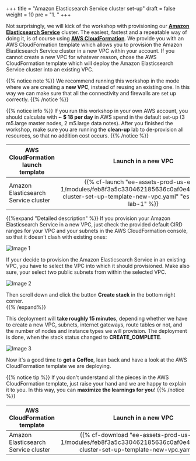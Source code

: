 +++
title = "Amazon Elasticsearch Service cluster set-up"
draft = false
weight = 10
pre = "1. "
+++

Not surprisingly, we will kick of the workshop with provisioning our **[Amazon Elasticsearch Service](https://aws.amazon.com/elasticsearch-service/)** cluster. The easiest, fastest and a repeatable way of doing it, is of course using **[AWS CloudFormation](https://aws.amazon.com/cloudformation/)**. We provide you with an AWS CloudFormation template which allows you to provision the Amazon Elasticsearch Service cluster in a new VPC within your account. If you cannot create a new VPC for whatever reason, chose the AWS CloudFormation template which will deploy the Amazon Elasticsearch Service cluster into an existing VPC.

{{% notice note %}}
We recommend running this workshop in the mode where we are creating a **new VPC**, instead of reusing an existing one. In this way we can make sure that all the connectivity and firewalls are set up correctly.
{{% /notice %}}

{{% notice info %}}
If you run this workshop in your own AWS account, you should calculate with **~ $ 18 per day** in AWS spend in the default set-up (3 m5.large master nodes, 2 m5.large data notes). After you finished the workshop, make sure you are running the **clean-up** lab to de-provision all resources, so that no addition cost occurs.
{{% /notice %}}

| AWS CloudFormation launch template | Launch in a new VPC | Launch in an existing VPC |
| ------ |:------:|:--------:|
| Amazon Elasticsearch Service cluster | {{% cf-launch "ee-assets-prod-us-east-1/modules/feb8f3a5c330462185636c0af0e4a536/v1/es-cluster-set-up-template-new-vpc.yaml" "es-workshop-lab-1" %}} | {{% cf-launch "ee-assets-prod-us-east-1/modules/feb8f3a5c330462185636c0af0e4a536/v1/es-cluster-set-up-template-existing-vpc.yaml" "es-workshop-lab-1" %}} |  

{{%expand "Detailed description" %}}
If you provision your Amazon Elasticsearch Service in a new VPC, just check the provided default CIRD ranges for your VPC and your subnets in the AWS CloudFormation console, so that it doesn't clash with existing ones:  

![Image 1](/images/1-es-cluster-set-up/index-1.png)

If your decide to provision the Amazon Elasticsearch Service in an existing VPC, you have to select the VPC into which it should provisioned. Make also sure, your select two public subnets from within the selected VPC.

![Image 2](/images/1-es-cluster-set-up/index-2.png)

Then scroll down and click the button **Create stack** in the bottom right corner.    
{{% /expand%}}

This deployment will **take roughly 15 minutes**, depending whether we have to create a new VPC, subnets, internet gateways, route tables or not, and the number of nodes and instance types we will provision. The deployment is done, when the stack status changed to **CREATE_COMPLETE**.

![Image 3](/images/1-es-cluster-set-up/index-3.png)

Now it's a good time to **get a Coffee**, lean back and have a look at the AWS CloudFormation template we are deploying.  

{{% notice tip %}}
If you don't understand all the pieces in the AWS CloudFormation template, just raise your hand and we are happy to explain it to you. In this way, you can **maximize the learnings for you**!
{{% /notice %}}

| AWS CloudFormation template | Launch in a new VPC | Launch in an existing VPC |
| ------ |:------:|:--------:|
| Amazon Elasticsearch Service cluster | {{% cf-download "ee-assets-prod-us-east-1/modules/feb8f3a5c330462185636c0af0e4a536/v1/es-cluster-set-up-template-new-vpc.yaml" %}} | {{% cf-download "ee-assets-prod-us-east-1/modules/feb8f3a5c330462185636c0af0e4a536/v1/es-cluster-set-up-template-existing-vpc.yaml" %}} | 
